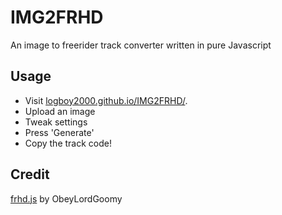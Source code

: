 # IMG2FRHD
An image to freerider track converter written in pure Javascript

## Usage

- Visit [logboy2000.github.io/IMG2FRHD/](https://logboy2000.github.io/IMG2FRHD/).
- Upload an image
- Tweak settings
- Press 'Generate'
- Copy the track code!

## Credit

[frhd.js](https://github.com/ObeyLordGoomy/frhd.js/tree/master) by ObeyLordGoomy

